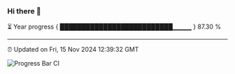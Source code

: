 ### Hi there 👋

⏳ Year progress { ██████████████████████████▁▁▁▁ } 87.30 %

---

⏰ Updated on Fri, 15 Nov 2024 12:39:32 GMT

![Progress Bar CI](https://github.com/liununu/liununu/workflows/Progress%20Bar%20CI/badge.svg)
